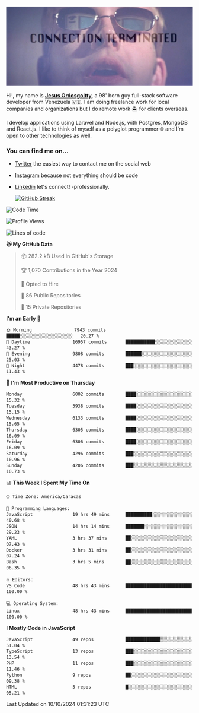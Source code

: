 ![hackers movie reference](./disconnected.jpg)

Hi!, my name is [**Jesus Ordosgoitty**](https://jodaz.dev), a 98' born guy full-stack software developer from Venezuela 🇻🇪. I am doing freelance work for local companies and organizations but I do remote work 🏝️ for clients overseas. 

I develop applications using Laravel and Node.js, with Postgres, MongoDB and React.js. I like to think of myself as a polyglot programmer 🌐 and I'm open to other technologies as well.

### You can find me on...

- [Twitter](https://twitter.com/jodaz_) the easiest way to contact me on the social web
- [Instagram](https://instagram.com/jodaz_) because not everything should be code
- [Linkedin](https://linkedin.com/in/jodaz) let's connect! -professionally.


    [![GitHub Streak](https://streak-stats.demolab.com?user=jodaz&theme=tokyonight)](https://git.io/streak-stats)

<!--START_SECTION:waka-->
![Code Time](http://img.shields.io/badge/Code%20Time-7%2C404%20hrs%2026%20mins-blue)

![Profile Views](http://img.shields.io/badge/Profile%20Views-0-blue)

![Lines of code](https://img.shields.io/badge/From%20Hello%20World%20I%27ve%20Written-82.4%20million%20lines%20of%20code-blue)

**🐱 My GitHub Data** 

> 📦 282.2 kB Used in GitHub's Storage 
 > 
> 🏆 1,070 Contributions in the Year 2024
 > 
> 💼 Opted to Hire
 > 
> 📜 86 Public Repositories 
 > 
> 🔑 15 Private Repositories 
 > 
**I'm an Early 🐤** 

```text
🌞 Morning                7943 commits        █████░░░░░░░░░░░░░░░░░░░░   20.27 % 
🌆 Daytime                16957 commits       ███████████░░░░░░░░░░░░░░   43.27 % 
🌃 Evening                9808 commits        ██████░░░░░░░░░░░░░░░░░░░   25.03 % 
🌙 Night                  4478 commits        ███░░░░░░░░░░░░░░░░░░░░░░   11.43 % 
```
📅 **I'm Most Productive on Thursday** 

```text
Monday                   6002 commits        ████░░░░░░░░░░░░░░░░░░░░░   15.32 % 
Tuesday                  5938 commits        ████░░░░░░░░░░░░░░░░░░░░░   15.15 % 
Wednesday                6133 commits        ████░░░░░░░░░░░░░░░░░░░░░   15.65 % 
Thursday                 6305 commits        ████░░░░░░░░░░░░░░░░░░░░░   16.09 % 
Friday                   6306 commits        ████░░░░░░░░░░░░░░░░░░░░░   16.09 % 
Saturday                 4296 commits        ███░░░░░░░░░░░░░░░░░░░░░░   10.96 % 
Sunday                   4206 commits        ███░░░░░░░░░░░░░░░░░░░░░░   10.73 % 
```


📊 **This Week I Spent My Time On** 

```text
🕑︎ Time Zone: America/Caracas

💬 Programming Languages: 
JavaScript               19 hrs 49 mins      ██████████░░░░░░░░░░░░░░░   40.68 % 
JSON                     14 hrs 14 mins      ███████░░░░░░░░░░░░░░░░░░   29.23 % 
YAML                     3 hrs 37 mins       ██░░░░░░░░░░░░░░░░░░░░░░░   07.43 % 
Docker                   3 hrs 31 mins       ██░░░░░░░░░░░░░░░░░░░░░░░   07.24 % 
Bash                     3 hrs 5 mins        ██░░░░░░░░░░░░░░░░░░░░░░░   06.35 % 

🔥 Editors: 
VS Code                  48 hrs 43 mins      █████████████████████████   100.00 % 

💻 Operating System: 
Linux                    48 hrs 43 mins      █████████████████████████   100.00 % 
```

**I Mostly Code in JavaScript** 

```text
JavaScript               49 repos            █████████████░░░░░░░░░░░░   51.04 % 
TypeScript               13 repos            ███░░░░░░░░░░░░░░░░░░░░░░   13.54 % 
PHP                      11 repos            ███░░░░░░░░░░░░░░░░░░░░░░   11.46 % 
Python                   9 repos             ██░░░░░░░░░░░░░░░░░░░░░░░   09.38 % 
HTML                     5 repos             █░░░░░░░░░░░░░░░░░░░░░░░░   05.21 % 
```




 Last Updated on 10/10/2024 01:31:23 UTC
<!--END_SECTION:waka-->
